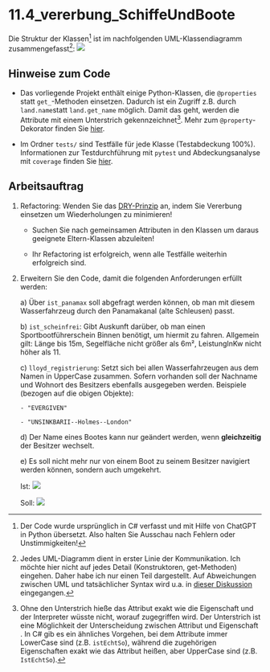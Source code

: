 # 11.4_vererbung_SchiffeUndBoote
Die Struktur der Klassen[^1] ist im nachfolgenden UML-Klassendiagramm zusammengefasst[^2]: 
[![](https://mermaid.ink/img/pako:eNrdVcGO2jAQ_RXLp1YFxCYhQA6V2u6xe6KnVSRkkkli4djUmSy7Qfx7J4FAlrCstKe2OZl5b55nHrZnxyMTAw94qCMliuJeitSKPNTaILCQP5ZMKAWafUO0clUiLeFZFijB0jIFHD4AZqShR2GoF4AIlq1NnhOqS8sKUHXOk7E1zu6h2ELaiGyUrCSSfEGkswyLhU2hQFAKRyHVxehramM_hY53h0D9DZkWOQSsQNsNrkuwFahOfB_qw-I7FBIrKnA4_NqoddVb8NUOVPfVTbSIsqsA_SSxfjwTZaFLssX2oI2qejFjsRdTVHDQKfvU1g-jUUgNtogymSRXu7vgvG_j5W5tFHQKS6mXOdA_rQMmNXYJKwsSbxEyA9ktnE5Wkgqd3qAIXYlMLaO2pR5BAZ3Q8qCx3nbgk2W_hF7fcOsM_9NGKRHTZdvKKMOahR8wakECamUMNj61d6Tr1YnxvlWrY3pwIfQXWVbU3SRUSnRQ-p07Z_hL_VIt2y4-aaCnZtlv6vOTkTG7NHJDd_q2kS3jvzDyzaP1QSPPaa-Vm-RTrNmnSTvazwec3txcyJiGXGNsyDGDHEIe0DKGRJQK6zlTU0WJZvGiIx6gLWHAy00sEI5DkQcJDSuKQizR2IfD4Gzm54BvhObBjj_z4M71RpOp581dbzxzxu6dM-AvPJj5o_ncmU9d15n6rj919gNeGUOq45HvzfypP3HGnuuOndmkkXtswLqO_R-UjmMU?type=png)](https://mermaid.live/edit#pako:eNrdVcGO2jAQ_RXLp1YFxCYhQA6V2u6xe6KnVSRkkkli4djUmSy7Qfx7J4FAlrCstKe2OZl5b55nHrZnxyMTAw94qCMliuJeitSKPNTaILCQP5ZMKAWafUO0clUiLeFZFijB0jIFHD4AZqShR2GoF4AIlq1NnhOqS8sKUHXOk7E1zu6h2ELaiGyUrCSSfEGkswyLhU2hQFAKRyHVxehramM_hY53h0D9DZkWOQSsQNsNrkuwFahOfB_qw-I7FBIrKnA4_NqoddVb8NUOVPfVTbSIsqsA_SSxfjwTZaFLssX2oI2qejFjsRdTVHDQKfvU1g-jUUgNtogymSRXu7vgvG_j5W5tFHQKS6mXOdA_rQMmNXYJKwsSbxEyA9ktnE5Wkgqd3qAIXYlMLaO2pR5BAZ3Q8qCx3nbgk2W_hF7fcOsM_9NGKRHTZdvKKMOahR8wakECamUMNj61d6Tr1YnxvlWrY3pwIfQXWVbU3SRUSnRQ-p07Z_hL_VIt2y4-aaCnZtlv6vOTkTG7NHJDd_q2kS3jvzDyzaP1QSPPaa-Vm-RTrNmnSTvazwec3txcyJiGXGNsyDGDHEIe0DKGRJQK6zlTU0WJZvGiIx6gLWHAy00sEI5DkQcJDSuKQizR2IfD4Gzm54BvhObBjj_z4M71RpOp581dbzxzxu6dM-AvPJj5o_ncmU9d15n6rj919gNeGUOq45HvzfypP3HGnuuOndmkkXtswLqO_R-UjmMU)

## Hinweise zum Code
- Das vorliegende Projekt enthält einige Python-Klassen, die `@properties` statt `get_`-Methoden einsetzen. Dadurch ist ein Zugriff z.B. durch `land.name`statt `land.get_name` möglich. Damit das geht, werden die Attribute mit einem Unterstrich gekennzeichnet[^3]. Mehr zum `@property`-Dekorator finden Sie [hier](https://realpython.com/python-property/#using-property-as-a-decorator).

- Im Ordner `tests/` sind Testfälle für jede Klasse (Testabdeckung 100%). Informationen zur Testdurchführung mit `pytest` und Abdeckungsanalyse mit `coverage` finden Sie [hier](https://gso-schule-koeln.gitbook.io/fu1).

## Arbeitsauftrag
1)  Refactoring: Wenden Sie das [DRY-Prinzip](https://www.generic.de/blog/dry-vs-kiss-clean-code-prinzipien) an, indem Sie Vererbung einsetzen um Wiederholungen zu minimieren!

    - Suchen Sie nach gemeinsamen Attributen in den Klassen um daraus geeignete Eltern-Klassen abzuleiten!

    - Ihr Refactoring ist erfolgreich, wenn alle Testfälle weiterhin erfolgreich sind.

2)  Erweitern Sie den Code, damit die folgenden Anforderungen erfüllt werden:

    a)  Über `ist_panamax` soll abgefragt werden können, ob man mit diesem Wasserfahrzeug durch den Panamakanal (alte Schleusen) passt.

    b)  `ist_scheinfrei`: Gibt Auskunft darüber, ob man einen Sportbootführerschein Binnen benötigt, um hiermit zu fahren. Allgemein gilt: Länge bis 15m, Segelfläche nicht größer als 6m², LeistungInKw nicht höher als 11.

    c)  `lloyd_registrierung`: Setzt sich bei allen Wasserfahrzeugen aus dem Namen in UpperCase zusammen. Sofern vorhanden soll der Nachname und Wohnort des Besitzers ebenfalls ausgegeben werden. Beispiele (bezogen auf die obigen Objekte):

        - "EVERGIVEN"

        - "UNSINKBARII--Holmes--London"

    d)  Der Name eines Bootes kann nur geändert werden, wenn **gleichzeitig** der Besitzer wechselt.

    e)  Es soll nicht mehr nur von einem Boot zu seinem Besitzer navigiert werden können, sondern auch umgekehrt.

    Ist:
    [![](https://mermaid.ink/img/pako:eNotjb0OwjAQg18lurl9gQwMiJGJrrcciVsi5QcllwGqvjtB4MmyLX87ueJBlji7KK1dgmxVEmcfKpyGks31xtkMLdgQ76WomeeTOaMFfaP-OpoooSYJflzt34xJH0hgssN6rNKj8qAcYypdy_LKjqzWjon604vijya7Smw4PqqANBw?type=png)](https://mermaid.live/edit#pako:eNotjb0OwjAQg18lurl9gQwMiJGJrrcciVsi5QcllwGqvjtB4MmyLX87ueJBlji7KK1dgmxVEmcfKpyGks31xtkMLdgQ76WomeeTOaMFfaP-OpoooSYJflzt34xJH0hgssN6rNKj8qAcYypdy_LKjqzWjon604vijya7Smw4PqqANBw)

    Soll:
    [![](https://mermaid.ink/img/pako:eNotjb0OwjAQg18lurl9gYyIkYmutxyJWyLlByWXAaq-e4PAk2Vb_nZyxYMscXZRWrsG2aokzj5UOA0lm9udsxlasCE-SlEzz-aCFvSD-qtoooSaJPjxtH8zJn0igckO67FKj8oDcoypdC3LOzuyWjsm6i8vij-Z7Cqx4TgBf4kz3g?type=png)](https://mermaid.live/edit#pako:eNotjb0OwjAQg18lurl9gYyIkYmutxyJWyLlByWXAaq-e4PAk2Vb_nZyxYMscXZRWrsG2aokzj5UOA0lm9udsxlasCE-SlEzz-aCFvSD-qtoooSaJPjxtH8zJn0igckO67FKj8oDcoypdC3LOzuyWjsm6i8vij-Z7Cqx4TgBf4kz3g)

[^1]: Der Code wurde ursprünglich in C# verfasst und mit Hilfe von ChatGPT in Python übersetzt. Also halten Sie Ausschau nach Fehlern oder Unstimmigkeiten!

[^2]: Jedes UML-Diagramm dient in erster Linie der Kommunikation. Ich möchte hier nicht auf jedes Detail (Konstruktoren, get-Methoden) eingehen. Daher habe ich nur einen Teil dargestellt. Auf Abweichungen zwischen UML und tatsächlicher Syntax wird u.a. in [dieser Diskussion](https://stackoverflow.com/questions/470097/how-to-represent-a-c-sharp-property-in-uml) eingegangen.

[^3]: Ohne den Unterstrich hieße das Attribut exakt wie die Eigenschaft und der Interpreter wüsste nicht, worauf zugegriffen wird. Der Unterstrich ist eine Möglichkeit der Unterscheidung zwischen Attribut und Eigenschaft . In C# gib es ein ähnliches Vorgehen, bei dem Attribute immer LowerCase sind (z.B. `istEchtSo`), während die zugehörigen Eigenschaften exakt wie das Attribut heißen, aber UpperCase sind (z.B. `IstEchtSo`).
